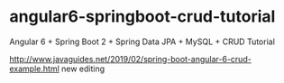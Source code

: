 # angular6-springboot-crud-tutorial
Angular 6 + Spring Boot 2 + Spring Data JPA + MySQL + CRUD Tutorial

http://www.javaguides.net/2019/02/spring-boot-angular-6-crud-example.html
new editing

